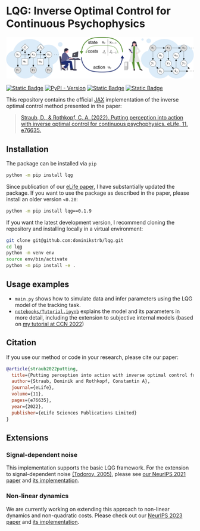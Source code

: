 # LQG: Inverse Optimal Control for Continuous Psychophysics

![Experimenter-actor-loop image](https://raw.githubusercontent.com/LukasManinger/lqg/mkdocs/docs/images/experimenter-actor-loop.png)

<centering>

[![Static Badge](https://img.shields.io/badge/documentation-546d78)](https://rothkopflab.github.io/lqg/)
[![PyPI - Version](https://img.shields.io/pypi/v/lqg)](https://pypi.org/project/lqg/)
[![Static Badge](https://img.shields.io/badge/paper-10.7554%2FeLife.76635-blue)](https://doi.org/10.7554/eLife.76635)
[![Static Badge](https://img.shields.io/badge/preprint-10.48550%2FarXiv.2303.16698-red)](https://doi.org/10.48550/arXiv.2303.16698)

</centering>

This repository contains the official [JAX](https://github.com/google/jax) implementation of the inverse optimal control method presented in the paper:

> [Straub, D., & Rothkopf, C. A. (2022). Putting perception into action with inverse optimal control for continuous psychophysics. eLife, 11, e76635.](https://elifesciences.org/articles/76635)

## Installation
The package can be installed via `pip`

```bash
python -m pip install lqg
```

Since publication of our [eLife paper](https://elifesciences.org/articles/76635), I have substantially updated the package. If you want to use the package as described in the paper, please install an older version `<0.20`:

```bash
python -m pip install lqg==0.1.9
```

If you want the latest development version, I recommend cloning the repository and installing locally in a virtual environment: 

```bash
git clone git@github.com:dominikstrb/lqg.git
cd lqg
python -m venv env
source env/bin/activate
python -m pip install -e .
```

## Usage examples
- `main.py` shows how to simulate data and infer parameters using the LQG model of the tracking task.
- [`notebooks/Tutorial.ipynb`](https://github.com/RothkopfLab/lqg/blob/main/notebooks/01-HowTo.ipynb) explains the model and its parameters in more detail, including the extension to subjective internal models (based on [my tutorial at CCN 2022](https://www.youtube.com/watch?v=3DbO9n6_mNE))

## Citation
If you use our method or code in your research, please cite our paper:

```bibtex
@article{straub2022putting,
  title={Putting perception into action with inverse optimal control for continuous psychophysics},
  author={Straub, Dominik and Rothkopf, Constantin A},
  journal={eLife},
  volume={11},
  pages={e76635},
  year={2022},
  publisher={eLife Sciences Publications Limited}
}
```

## Extensions
### Signal-dependent noise
This implementation supports the basic LQG framework. For the extension to signal-dependent noise [(Todorov, 2005)](https://direct.mit.edu/neco/article-abstract/17/5/1084/6949/Stochastic-Optimal-Control-and-Estimation-Methods), please see [our NeurIPS 2021 paper](https://proceedings.neurips.cc/paper/2021/hash/4e55139e019a58e0084f194f758ffdea-Abstract.html) and [its implementation](https://github.com/RothkopfLab/inverse-optimal-control).

### Non-linear dynamics
We are currently working on extending this approach to non-linear dynamics and non-quadratic costs. Please check out our [NeurIPS 2023 paper](https://arxiv.org/abs/2303.16698) and [its implementation](https://github.com/RothkopfLab/nioc-neurips).
